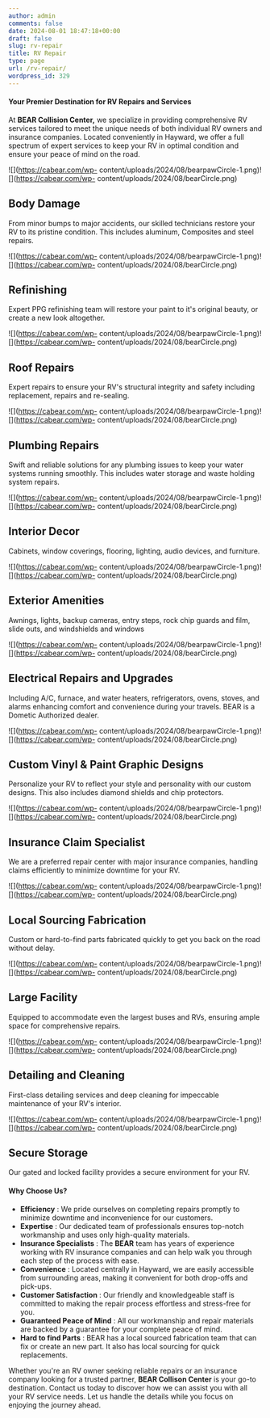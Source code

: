 ```yaml
---
author: admin
comments: false
date: 2024-08-01 18:47:18+00:00
draft: false
slug: rv-repair
title: RV Repair
type: page
url: /rv-repair/
wordpress_id: 329
---
```


#### Your Premier Destination for RV Repairs and Services

At **BEAR Collision Center,** we specialize in providing comprehensive RV
services tailored to meet the unique needs of both individual RV owners and
insurance companies. Located conveniently in Hayward, we offer a full spectrum
of expert services to keep your RV in optimal condition and ensure your peace
of mind on the road.

![](https://cabear.com/wp-
content/uploads/2024/08/bearpawCircle-1.png)![](https://cabear.com/wp-
content/uploads/2024/08/bearCircle.png)

## Body Damage

  
From minor bumps to major accidents, our skilled technicians restore your RV
to its pristine condition. This includes aluminum, Composites and steel
repairs.

![](https://cabear.com/wp-
content/uploads/2024/08/bearpawCircle-1.png)![](https://cabear.com/wp-
content/uploads/2024/08/bearCircle.png)

## Refinishing

  
Expert PPG refinishing team will restore your paint to it's original beauty,
or create a new look altogether.

![](https://cabear.com/wp-
content/uploads/2024/08/bearpawCircle-1.png)![](https://cabear.com/wp-
content/uploads/2024/08/bearCircle.png)

## Roof Repairs

  
Expert repairs to ensure your RV's structural integrity and safety including
replacement, repairs and re-sealing.

![](https://cabear.com/wp-
content/uploads/2024/08/bearpawCircle-1.png)![](https://cabear.com/wp-
content/uploads/2024/08/bearCircle.png)

## Plumbing Repairs

  
Swift and reliable solutions for any plumbing issues to keep your water
systems running smoothly. This includes water storage and waste holding system
repairs.

![](https://cabear.com/wp-
content/uploads/2024/08/bearpawCircle-1.png)![](https://cabear.com/wp-
content/uploads/2024/08/bearCircle.png)

## Interior Decor

  
Cabinets, window coverings, flooring, lighting, audio devices, and furniture.

![](https://cabear.com/wp-
content/uploads/2024/08/bearpawCircle-1.png)![](https://cabear.com/wp-
content/uploads/2024/08/bearCircle.png)

## Exterior Amenities

  
Awnings, lights, backup cameras, entry steps, rock chip guards and film, slide
outs, and windshields and windows

![](https://cabear.com/wp-
content/uploads/2024/08/bearpawCircle-1.png)![](https://cabear.com/wp-
content/uploads/2024/08/bearCircle.png)

## Electrical Repairs and Upgrades

  
Including A/C, furnace, and water heaters, refrigerators, ovens, stoves, and
alarms enhancing comfort and convenience during your travels. BEAR is a
Dometic Authorized dealer.

![](https://cabear.com/wp-
content/uploads/2024/08/bearpawCircle-1.png)![](https://cabear.com/wp-
content/uploads/2024/08/bearCircle.png)

## Custom Vinyl & Paint Graphic Designs

  
Personalize your RV to reflect your style and personality with our custom
designs. This also includes diamond shields and chip protectors.

![](https://cabear.com/wp-
content/uploads/2024/08/bearpawCircle-1.png)![](https://cabear.com/wp-
content/uploads/2024/08/bearCircle.png)

## Insurance Claim Specialist

  
We are a preferred repair center with major insurance companies, handling
claims efficiently to minimize downtime for your RV.

![](https://cabear.com/wp-
content/uploads/2024/08/bearpawCircle-1.png)![](https://cabear.com/wp-
content/uploads/2024/08/bearCircle.png)

## Local Sourcing Fabrication

  
Custom or hard-to-find parts fabricated quickly to get you back on the road
without delay.

![](https://cabear.com/wp-
content/uploads/2024/08/bearpawCircle-1.png)![](https://cabear.com/wp-
content/uploads/2024/08/bearCircle.png)

## Large Facility

  
Equipped to accommodate even the largest buses and RVs, ensuring ample space
for comprehensive repairs.

![](https://cabear.com/wp-
content/uploads/2024/08/bearpawCircle-1.png)![](https://cabear.com/wp-
content/uploads/2024/08/bearCircle.png)

## Detailing and Cleaning

  
First-class detailing services and deep cleaning for impeccable maintenance of
your RV's interior.

![](https://cabear.com/wp-
content/uploads/2024/08/bearpawCircle-1.png)![](https://cabear.com/wp-
content/uploads/2024/08/bearCircle.png)

## Secure Storage

  
Our gated and locked facility provides a secure environment for your RV.

#### Why Choose Us?

  * **Efficiency** : We pride ourselves on completing repairs promptly to minimize downtime and inconvenience for our customers.
  * **Expertise** : Our dedicated team of professionals ensures top-notch workmanship and uses only high-quality materials.
  * **Insurance Specialists** : The **BEAR** team has years of experience working with RV insurance companies and can help walk you through each step of the process with ease.
  * **Convenience** : Located centrally in Hayward, we are easily accessible from surrounding areas, making it convenient for both drop-offs and pick-ups.
  * **Customer Satisfaction** : Our friendly and knowledgeable staff is committed to making the repair process effortless and stress-free for you.
  * **Guaranteed Peace of Mind** : All our workmanship and repair materials are backed by a guarantee for your complete peace of mind.
  * **Hard to find Parts** : BEAR has a local sourced fabrication team that can fix or create an new part. It also has local sourcing for quick replacements.

Whether you're an RV owner seeking reliable repairs or an insurance company
looking for a trusted partner, **BEAR Collison Center** is your go-to
destination. Contact us today to discover how we can assist you with all your
RV service needs. Let us handle the details while you focus on enjoying the
journey ahead.

